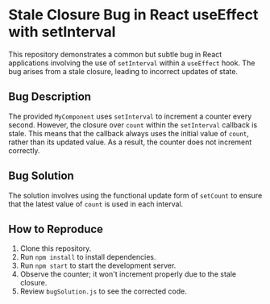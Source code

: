 # Stale Closure Bug in React useEffect with setInterval

This repository demonstrates a common but subtle bug in React applications involving the use of `setInterval` within a `useEffect` hook.  The bug arises from a stale closure, leading to incorrect updates of state.

## Bug Description
The provided `MyComponent` uses `setInterval` to increment a counter every second.  However, the closure over `count` within the `setInterval` callback is stale. This means that the callback always uses the initial value of `count`, rather than its updated value. As a result, the counter does not increment correctly.

## Bug Solution
The solution involves using the functional update form of `setCount` to ensure that the latest value of `count` is used in each interval.

## How to Reproduce
1. Clone this repository.
2. Run `npm install` to install dependencies.
3. Run `npm start` to start the development server.
4. Observe the counter; it won't increment properly due to the stale closure.
5. Review `bugSolution.js` to see the corrected code.